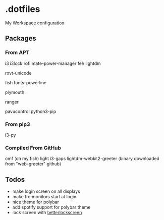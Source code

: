 # .dotfiles
My Workspace configuration

## Packages

### From APT
i3
i3lock
rofi
mate-power-manager
feh
lightdm

rxvt-unicode

fish
fonts-powerline

plymouth

ranger

pavucontrol
python3-pip


### From pip3
i3-py


### Compiled From GitHub
omf (oh my fish)
light
i3-gaps
lightdm-webkit2-greeter (binary downloaded from "web-greeter" github)

## Todos

* make login screen on all displays
* make fix-monitors start at login
* nice theme for polybar
* add spotify support for polybar theme
* lock screen with [betterlockscreen](https://github.com/pavanjadhaw/betterlockscreen)


